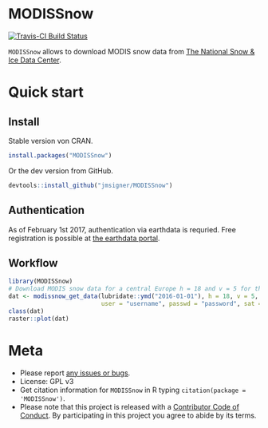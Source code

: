 <!-- README.md is generated from README.Rmd. Please edit that file -->
MODISSnow
=========

[![Travis-CI Build Status](https://travis-ci.org/jmsigner/MODISSnow.svg?branch=master)](https://travis-ci.org/jmsigner/MODISSnow)

`MODISSnow` allows to download MODIS snow data from [The National Snow & Ice Data Center](http://nsidc.org/).

Quick start
===========

Install
-------

Stable version von CRAN.

``` r
install.packages("MODISSnow")
```

Or the dev version from GitHub.

``` r
devtools::install_github("jmsigner/MODISSnow")
```

Authentication
--------------

As of February 1st 2017, authentication via earthdata is requried. Free registration is possible at [the earthdata portal](https://urs.earthdata.nasa.gov/users/new).

Workflow
--------

``` r
library(MODISSnow)
# Download MODIS snow data for a central Europe h = 18 and v = 5 for the 1 of January 2016
dat <- modissnow_get_data(lubridate::ymd("2016-01-01"), h = 18, v = 5, 
                          user = "username", passwd = "password", sat = "MYD10A1")
class(dat)
raster::plot(dat)
```

Meta
====

-   Please report [any issues or bugs](https://github.com/ropensci/gistr/issues).
-   License: GPL v3
-   Get citation information for `MODISSnow` in R typing `citation(package = 'MODISSnow')`.
-   Please note that this project is released with a [Contributor Code of Conduct](CONDUCT.md). By participating in this project you agree to abide by its terms.
